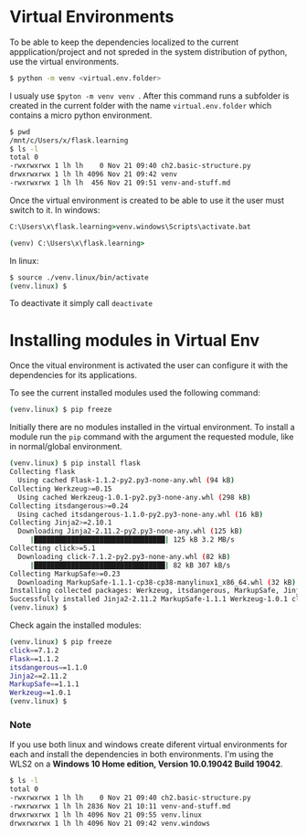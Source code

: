 # Virtual Environments

To be able to keep the dependencies localized to the current appplication/project and not spreded in the system distribution of python, use the virtual environments.

```bash
$ python -m venv <virtual.env.folder>
```
I usualy use ```$pyton -m venv venv ```. After this command runs a subfolder is created in the current folder with the name `virtual.env.folder` which contains a micro python environment. 

```bash
$ pwd 
/mnt/c/Users/x/flask.learning
$ ls -l
total 0
-rwxrwxrwx 1 lh lh    0 Nov 21 09:40 ch2.basic-structure.py
drwxrwxrwx 1 lh lh 4096 Nov 21 09:42 venv
-rwxrwxrwx 1 lh lh  456 Nov 21 09:51 venv-and-stuff.md
```

Once the virtual environment is created to be able to use it the user must switch to it.
In windows:
```cmd
C:\Users\x\flask.learning>venv.windows\Scripts\activate.bat

(venv) C:\Users\x\flask.learning>
```
In linux:
```bash
$ source ./venv.linux/bin/activate
(venv.linux) $ 
```

To deactivate it simply call `deactivate`


# Installing modules in Virtual Env

Once the vitual environment is activated the user can configure it with the dependencies for its applications.

To see the current installed modules used the following command:
```bash
(venv.linux) $ pip freeze
```
Initially there are no modules installed in the virtual environment. 
To install a module run the `pip` command with the argument the requested module, like in normal/global environment.

```bash
(venv.linux) $ pip install flask
Collecting flask
  Using cached Flask-1.1.2-py2.py3-none-any.whl (94 kB)
Collecting Werkzeug>=0.15
  Using cached Werkzeug-1.0.1-py2.py3-none-any.whl (298 kB)
Collecting itsdangerous>=0.24
  Using cached itsdangerous-1.1.0-py2.py3-none-any.whl (16 kB)
Collecting Jinja2>=2.10.1
  Downloading Jinja2-2.11.2-py2.py3-none-any.whl (125 kB)
     |████████████████████████████████| 125 kB 3.2 MB/s
Collecting click>=5.1
  Downloading click-7.1.2-py2.py3-none-any.whl (82 kB)
     |████████████████████████████████| 82 kB 307 kB/s
Collecting MarkupSafe>=0.23
  Downloading MarkupSafe-1.1.1-cp38-cp38-manylinux1_x86_64.whl (32 kB)
Installing collected packages: Werkzeug, itsdangerous, MarkupSafe, Jinja2, click, flask
Successfully installed Jinja2-2.11.2 MarkupSafe-1.1.1 Werkzeug-1.0.1 click-7.1.2 flask-1.1.2 itsdangerous-1.1.0
(venv.linux) $ 
```
Check again the installed modules:
```bash
(venv.linux) $ pip freeze
click==7.1.2
Flask==1.1.2
itsdangerous==1.1.0
Jinja2==2.11.2
MarkupSafe==1.1.1
Werkzeug==1.0.1
(venv.linux) $ 
```

### Note
If you use both linux and windows create diferent virtual environments for each and install the dependencies in both environments. I'm using the WLS2 on a __Windows 10 Home edition, Version 10.0.19042 Build 19042__.


```bash
$ ls -l
total 0
-rwxrwxrwx 1 lh lh    0 Nov 21 09:40 ch2.basic-structure.py
-rwxrwxrwx 1 lh lh 2836 Nov 21 10:11 venv-and-stuff.md
drwxrwxrwx 1 lh lh 4096 Nov 21 09:55 venv.linux
drwxrwxrwx 1 lh lh 4096 Nov 21 09:42 venv.windows
```
